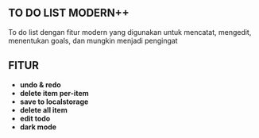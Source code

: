## TO DO LIST MODERN++
To do list dengan fitur modern yang digunakan untuk mencatat, mengedit, menentukan goals, dan mungkin menjadi pengingat

## FITUR
- **undo & redo**
- **delete item per-item**
- **save to localstorage**
- **delete all item**
- **edit todo**
- **dark mode**